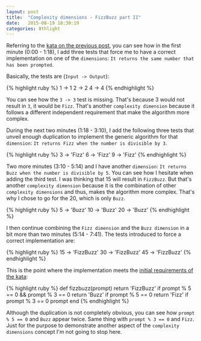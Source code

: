 ```yaml
---
layout: post
title:  "Complexity dimensions - FizzBuzz part II"
date:   2015-08-19 18:30:19
categories: 8thlight
---
```

Referring to the [kata on the previous post](/8thlight/2015/08/18/complexity-dimensions-p1.html), you can see how in the first minute (0:00 - 1:18), I add three tests that force me to have a correct implementation on one of the `dimensions`: `It returns the same number that has been prompted`.

Basically, the tests are (`Input -> Output`):

{% highlight ruby %}
1 -> 1
2 -> 2
4 -> 4
{% endhighlight %}

You can see how the `3 -> 3` test is missing. That's because 3 would not result in `3`, it would be `Fizz`. That's another `complexity dimension` because it follows a different independent requirement that make the algorithm more complex.

During the next two minutes (1:18 - 3:10), I add the following three tests that unveil enough duplication to implement the generic algorithm for that `dimension`: `It returns Fizz when the number is divisible by 3`.

{% highlight ruby %}
3 -> 'Fizz'
6 -> 'Fizz'
9 -> 'Fizz'
{% endhighlight %}

Two more minutes (3:10 - 5:14) and I have another `dimension`: `It returns Buzz when the number is divisible by 5`. You can see how I hesitate when adding the third test. I was thinking that 15 will result in `FizzBuzz`. But that's another `complexity dimension` because it is the combination of other `complexity dimensions` and thus, makes the algorithm more complex. That's why I chose to go for the 20, which is only `Buzz`.

{% highlight ruby %}
5 -> 'Buzz'
10 -> 'Buzz'
20 -> 'Buzz'
{% endhighlight %}

I then continue combining the `Fizz dimension` and the `Buzz dimension` in a bit more than two minutes (5:14 - 7:41). The tests introduced to force a correct implementation are:

{% highlight ruby %}
15 -> 'FizzBuzz'
30 -> 'FizzBuzz'
45 -> 'FizzBuzz'
{% endhighlight %}

This is the point where the implementation meets the [initial requirements of the kata](http://c2.com/cgi/wiki?FizzBuzzTest):

{% highlight ruby %}
def fizzbuzz(prompt)
  return 'FizzBuzz' if prompt % 5 == 0 && prompt % 3 == 0
  return 'Buzz' if prompt % 5 == 0
  return 'Fizz' if prompt % 3 == 0
  prompt
end
{% endhighlight %}

Although the duplication is not completely obvious, you can see how `prompt % 5 == 0` and `Buzz` appear twice. Same thing with `prompt % 3 == 0` and `Fizz`. Just for the purpose to demonstrate another aspect of the `complexity dimensions` concept I'm not going to stop here.
